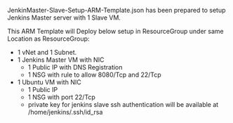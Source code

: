 JenkinMaster-Slave-Setup-ARM-Template.json has been prepared to setup Jenkins Master server with 1 Slave VM.

This ARM Template will Deploy below setup in ResourceGroup under same Location as ResourceGroup:
- 1 vNet and 1 Subnet.
- 1 Jenkins Master VM with NIC
    - 1 Public IP with DNS Registration
    - 1 NSG with rule to allow 8080/Tcp and 22/Tcp
- 1 Ubuntu VM with NIC
    - 1 Public IP
    - 1 NSG with port 22/Tcp
    - private key for jenkins slave ssh authentication will be available at /home/jenkins/.ssh/id_rsa